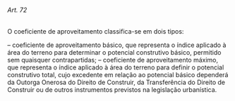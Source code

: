 
###### Art. 72
O coeficiente de aproveitamento classifica-se em dois tipos:

– coeficiente de aproveitamento básico, que representa o índice aplicado à área do terreno para determinar o potencial construtivo básico, permitido sem quaisquer contrapartidas;
– coeficiente de aproveitamento máximo, que representa o índice aplicado à área do terreno para definir o potencial construtivo total, cujo excedente em relação ao potencial
básico dependerá da Outorga Onerosa do Direito de Construir, da Transferência do Direito de Construir ou de outros instrumentos previstos na legislação urbanística.
